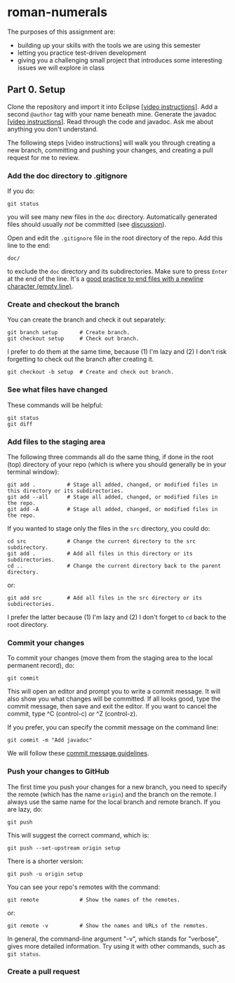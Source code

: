 # roman-numerals

The purposes of this assignment are:
* building up your skills with the tools we are using this semester
* letting you practice test-driven development
* giving you a challenging small project that introduces some interesting issues we will explore in class

## Part 0. Setup

Clone the repository and import it into Eclipse [[video instructions](https://mills.instructure.com/courses/1074/pages/importing-a-github-classroom-repo-into-eclipse)]. Add a second `@author` tag with your name beneath mine. Generate the javadoc [[video instructions](https://mills.instructure.com/courses/1074/pages/generating-javadoc-in-eclipse)]. Read through the code and javadoc. Ask me about anything you don't understand.

The following steps [video instructions] will walk you through creating a new branch, committing and pushing your changes, and creating a pull request for me to review.

### Add the doc directory to .gitignore
If you do:
```
git status
```
you will see many new files in the `doc` directory. Automatically generated files should usually *not* be committed (see [discussion](https://softwareengineering.stackexchange.com/questions/391804/should-generated-documentation-be-stored-in-a-git-repository)).

Open and edit the `.gitignore` file in the root directory of the repo. Add this line to the end:
```
doc/
```
to exclude the `doc` directory and its subdirectories. Make sure to press `Enter` at the end of the line. It's a [good practice to end files with a newline character (empty line)](https://unix.stackexchange.com/questions/18743/whats-the-point-in-adding-a-new-line-to-the-end-of-a-file).

### Create and checkout the branch

You can create the branch and check it out separately:
```
git branch setup       # Create branch.
git checkout setup     # Check out branch.
```
I prefer to do them at the same time, because (1) I'm lazy and (2) I don't risk forgetting to check out the branch after creating it.
```
git checkout -b setup  # Create and check out branch.
```

### See what files have changed

These commands will be helpful:
```
git status
git diff
```

### Add files to the staging area

The following three commands all do the same thing, if done in the root (top) directory of your repo (which is where you should generally be in your terminal window):
```
git add .          # Stage all added, changed, or modified files in this directory or its subdirectories.
git add --all      # Stage all added, changed, or modified files in the repo.
git add -A         # Stage all added, changed, or modified files in the repo.
```

If you wanted to stage only the files in the `src` directory, you could do:
```
cd src             # Change the current directory to the src subdirectory.
git add .          # Add all files in this directory or its subdirectories.
cd ..              # Change the current directory back to the parent directory.
```
or:
```
git add src        # Add all files in the src directory or its subdirectories.
```
I prefer the latter because (1) I'm lazy and (2) I don't forget to `cd` back to the root directory.

### Commit your changes
To commit your changes (move them from the staging area to the local permanent record), do:
```
git commit
```
This will open an editor and prompt you to write a commit message. It will also show you what changes will be committed. If all looks good, type the commit message, then save and exit the editor. If you want to cancel the commit, type ^C (control-c) or ^Z (control-z).

If you prefer, you can specify the commit message on the command line:
```
git commit -m "Add javadoc"
```
We will follow these [commit message guidelines](https://chris.beams.io/posts/git-commit/).

### Push your changes to GitHub

The first time you push your changes for a new branch, you need to specify the remote (which has the name `origin`) and the branch on the remote. I always use the same name for the local branch and remote branch.  If you are lazy, do:
```
git push
```
This will suggest the correct command, which is:
```
git push --set-upstream origin setup
```
There is a shorter version:
```
git push -u origin setup
```

You can see your repo's remotes with the command:
```
git remote             # Show the names of the remotes.
```
or:
```
git remote -v          # Show the names and URLs of the remotes.
```
In general, the command-line argument "-v", which stands for "verbose", gives more detailed information. Try using it with other commands, such as `git status`.

### Create a pull request

